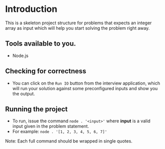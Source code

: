 # Introduction

This is a skeleton project structure for problems that expects an integer array as input which will help you start solving the problem right away.

## Tools available to you.
- Node.js

## Checking for correctness 

- You can click on the `Run IO` button from the interview application, which will run your solution against some preconfigured inputs and show you the output.

## Running the project

- To run, issue the command `node . '<input>'` where  **input** is a valid input given in the problem statement.
- For example: `node . '[1, 2, 3, 4, 5, 6, 7]'`

Note: Each full command should be wrapped in single quotes.
